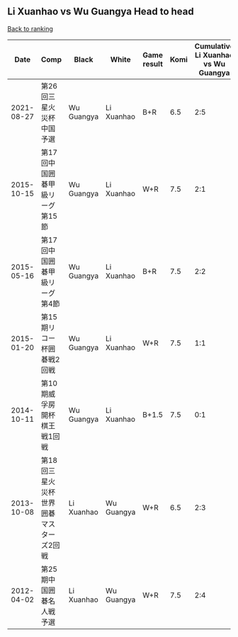 ## Li Xuanhao vs Wu Guangya Head to head

[Back to ranking](../../index.md)




| **Date** | **Comp** | **Black** | **White** | **Game result** | **Komi** | **Cumulative Li Xuanhao vs Wu Guangya** | **Li Xuanhao streak** | **Wu Guangya streak** | 
| --- | --- | --- | --- | --- | --- | --- | --- | --- |
| 2021-08-27 | 第26回三星火災杯中国予選 | Wu Guangya | Li Xuanhao | B+R | 6.5 | 2:5 | 0 | 4 | 
| 2015-10-15 | 第17回中国囲碁甲級リーグ第15節 | Wu Guangya | Li Xuanhao | W+R | 7.5 | 2:1 | 2 | 0 | 
| 2015-05-16 | 第17回中国囲碁甲級リーグ第4節 | Wu Guangya | Li Xuanhao | B+R | 7.5 | 2:2 | 0 | 1 | 
| 2015-01-20 | 第15期リコー杯囲碁戦2回戦 | Wu Guangya | Li Xuanhao | W+R | 7.5 | 1:1 | 1 | 0 | 
| 2014-10-11 | 第10期威孚房開杯棋王戦1回戦 | Wu Guangya | Li Xuanhao | B+1.5 | 7.5 | 0:1 | 0 | 1 | 
| 2013-10-08 | 第18回三星火災杯世界囲碁マスターズ2回戦 | Li Xuanhao | Wu Guangya | W+R | 6.5 | 2:3 | 0 | 2 | 
| 2012-04-02 | 第25期中国囲碁名人戦予選 | Li Xuanhao | Wu Guangya | W+R | 7.5 | 2:4 | 0 | 3 |




